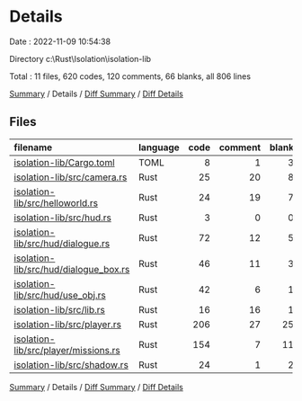 # Details

Date : 2022-11-09 10:54:38

Directory c:\\Rust\\Isolation\\isolation-lib

Total : 11 files,  620 codes, 120 comments, 66 blanks, all 806 lines

[Summary](results.md) / Details / [Diff Summary](diff.md) / [Diff Details](diff-details.md)

## Files
| filename | language | code | comment | blank | total |
| :--- | :--- | ---: | ---: | ---: | ---: |
| [isolation-lib/Cargo.toml](/isolation-lib/Cargo.toml) | TOML | 8 | 1 | 3 | 12 |
| [isolation-lib/src/camera.rs](/isolation-lib/src/camera.rs) | Rust | 25 | 20 | 8 | 53 |
| [isolation-lib/src/helloworld.rs](/isolation-lib/src/helloworld.rs) | Rust | 24 | 19 | 7 | 50 |
| [isolation-lib/src/hud.rs](/isolation-lib/src/hud.rs) | Rust | 3 | 0 | 0 | 3 |
| [isolation-lib/src/hud/dialogue.rs](/isolation-lib/src/hud/dialogue.rs) | Rust | 72 | 12 | 5 | 89 |
| [isolation-lib/src/hud/dialogue_box.rs](/isolation-lib/src/hud/dialogue_box.rs) | Rust | 46 | 11 | 3 | 60 |
| [isolation-lib/src/hud/use_obj.rs](/isolation-lib/src/hud/use_obj.rs) | Rust | 42 | 6 | 1 | 49 |
| [isolation-lib/src/lib.rs](/isolation-lib/src/lib.rs) | Rust | 16 | 16 | 1 | 33 |
| [isolation-lib/src/player.rs](/isolation-lib/src/player.rs) | Rust | 206 | 27 | 25 | 258 |
| [isolation-lib/src/player/missions.rs](/isolation-lib/src/player/missions.rs) | Rust | 154 | 7 | 11 | 172 |
| [isolation-lib/src/shadow.rs](/isolation-lib/src/shadow.rs) | Rust | 24 | 1 | 2 | 27 |

[Summary](results.md) / Details / [Diff Summary](diff.md) / [Diff Details](diff-details.md)
